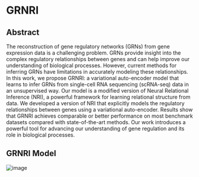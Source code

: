 # GRNRI
## Abstract
The reconstruction of gene regulatory networks (GRNs) from gene expression data is a challenging problem. GRNs provide insight into the complex regulatory relationships between genes and can help improve our understanding of biological processes. However, current methods for inferring GRNs have limitations in accurately modeling these relationships. In this work, we propose GRNRI: a variational auto-encoder model that learns to infer GRNs from single-cell RNA sequencing (scRNA-seq) data in an unsupervised way. Our model is a modified version of Neural Relational Inference (NRI), a powerful framework for learning relational structure from data. We developed a version of NRI that explicitly models the regulatory relationships between genes using a variational auto-encoder. Results show that GRNRI achieves comparable or better performance on most benchmark datasets compared with state-of-the-art methods. Our work introduces a powerful tool for advancing our understanding of gene regulation and its role in biological processes.
## GRNRI Model
![image](https://user-images.githubusercontent.com/25415940/198849340-172c06be-240f-4547-8ae9-c2434e5ca07a.png)
